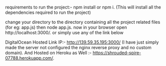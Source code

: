requirements to run the project:- npm install or npm i. (This will install all the dependencies required to run the project)

change your directory to the directory containing all the project related files (for eg: app.js) then node app.js.
now in your browser open http://localhost:3000/. or simply use any of the link below

DigitalOcean Hosted Link IP:- http://139.59.35.195:3000/ (I have just simply made the server not configured the nginx reverse proxy and no custom domain). And Hosted on Heroku as Well :- https://shrouded-spire-07788.herokuapp.com/.
